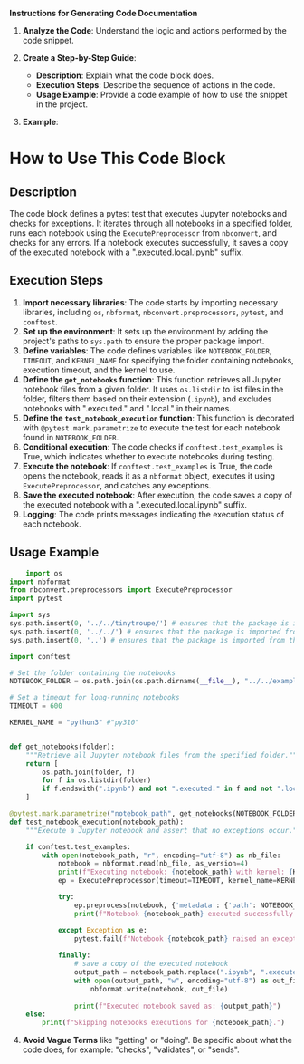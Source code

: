 **Instructions for Generating Code Documentation**

1. **Analyze the Code**: Understand the logic and actions performed by the code snippet.

2. **Create a Step-by-Step Guide**:
    - **Description**: Explain what the code block does.
    - **Execution Steps**: Describe the sequence of actions in the code.
    - **Usage Example**: Provide a code example of how to use the snippet in the project.

3. **Example**:

How to Use This Code Block
=========================================================================================

Description
-------------------------
The code block defines a pytest test that executes Jupyter notebooks and checks for exceptions. It iterates through all notebooks in a specified folder, runs each notebook using the `ExecutePreprocessor` from `nbconvert`, and checks for any errors. If a notebook executes successfully, it saves a copy of the executed notebook with a ".executed.local.ipynb" suffix.

Execution Steps
-------------------------
1. **Import necessary libraries**: The code starts by importing necessary libraries, including `os`, `nbformat`, `nbconvert.preprocessors`, `pytest`, and `conftest`.
2. **Set up the environment**: It sets up the environment by adding the project's paths to `sys.path` to ensure the proper package import.
3. **Define variables**: The code defines variables like `NOTEBOOK_FOLDER`, `TIMEOUT`, and `KERNEL_NAME` for specifying the folder containing notebooks, execution timeout, and the kernel to use.
4. **Define the `get_notebooks` function**: This function retrieves all Jupyter notebook files from a given folder. It uses `os.listdir` to list files in the folder, filters them based on their extension (`.ipynb`), and excludes notebooks with ".executed." and ".local." in their names.
5. **Define the `test_notebook_execution` function**: This function is decorated with `@pytest.mark.parametrize` to execute the test for each notebook found in `NOTEBOOK_FOLDER`.
6. **Conditional execution**: The code checks if `conftest.test_examples` is True, which indicates whether to execute notebooks during testing.
7. **Execute the notebook**: If `conftest.test_examples` is True, the code opens the notebook, reads it as a `nbformat` object, executes it using `ExecutePreprocessor`, and catches any exceptions.
8. **Save the executed notebook**: After execution, the code saves a copy of the executed notebook with a ".executed.local.ipynb" suffix.
9. **Logging**: The code prints messages indicating the execution status of each notebook.

Usage Example
-------------------------

```python
    import os
import nbformat
from nbconvert.preprocessors import ExecutePreprocessor
import pytest

import sys
sys.path.insert(0, '../../tinytroupe/') # ensures that the package is imported from the parent directory, not the Python installation
sys.path.insert(0, '../../') # ensures that the package is imported from the parent directory, not the Python installation
sys.path.insert(0, '..') # ensures that the package is imported from the parent directory, not the Python installation

import conftest

# Set the folder containing the notebooks
NOTEBOOK_FOLDER = os.path.join(os.path.dirname(__file__), "../../examples/")  # Update this path

# Set a timeout for long-running notebooks
TIMEOUT = 600

KERNEL_NAME = "python3" #"py310"


def get_notebooks(folder):
    """Retrieve all Jupyter notebook files from the specified folder."""
    return [
        os.path.join(folder, f)
        for f in os.listdir(folder)
        if f.endswith(".ipynb") and not ".executed." in f and not ".local." in f
    ]

@pytest.mark.parametrize("notebook_path", get_notebooks(NOTEBOOK_FOLDER))
def test_notebook_execution(notebook_path):
    """Execute a Jupyter notebook and assert that no exceptions occur."""

    if conftest.test_examples:
        with open(notebook_path, "r", encoding="utf-8") as nb_file:
            notebook = nbformat.read(nb_file, as_version=4)
            print(f"Executing notebook: {notebook_path} with kernel: {KERNEL_NAME}")
            ep = ExecutePreprocessor(timeout=TIMEOUT, kernel_name=KERNEL_NAME)

            try:
                ep.preprocess(notebook, {'metadata': {'path': NOTEBOOK_FOLDER}})
                print(f"Notebook {notebook_path} executed successfully.")

            except Exception as e:
                pytest.fail(f"Notebook {notebook_path} raised an exception: {e}")
            
            finally:
                # save a copy of the executed notebook
                output_path = notebook_path.replace(".ipynb", ".executed.local.ipynb")
                with open(output_path, "w", encoding="utf-8") as out_file:
                    nbformat.write(notebook, out_file)
                
                print(f"Executed notebook saved as: {output_path}")
    else:
        print(f"Skipping notebooks executions for {notebook_path}.")

```

4. **Avoid Vague Terms** like "getting" or "doing". Be specific about what the code does, for example: "checks", "validates", or "sends".